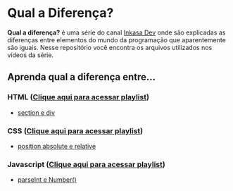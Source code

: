 # Qual a Diferença?

**Qual a diferença?** é uma série do canal [Inkasa Dev](https://www.youtube.com/inkasadev?sub_confirmation=1) onde são explicadas as diferenças entre elementos do mundo da programação que aparentemente são iguais. Nesse repositório você encontra os arquivos utilizados nos vídeos da série.

## Aprenda qual a diferença entre...

### HTML ([Clique aqui para acessar playlist](https://www.youtube.com/playlist?list=PL28O_hEAqjAsVLqxYCdEqMnnr-ehi6duk))
- [section e div](https://youtu.be/5JRce5TAcy4)
  
### CSS ([Clique aqui para acessar playlist](https://www.youtube.com/playlist?list=PL28O_hEAqjAtFzEBAfaPZuV8l5uC8mNAp))
- [position absolute e relative](https://youtu.be/lRNiaInU-U4)

### Javascript ([Clique aqui para acessar playlist](https://www.youtube.com/playlist?list=PL28O_hEAqjAuiCHIXajqUqzah-it5c1PK))
- [parseInt e Number()](https://youtu.be/TMIMPSyCs48)
